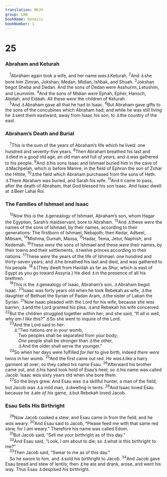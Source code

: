 ```yaml
---
translation: NKJV
group: LAW
bookName: Genesis 
bookNumber: 1
---
```


<div class="title"><h1>25</h1><h3>Abraham and Keturah</h3></div>
<span class="verse sa_25_1"> <sup>1</sup>Abraham again took a wife, and her name <i>was</i><a data-toggle="tooltip" data-placement="bottom" title="1 Chr. 1:32, 33">⚓</a>Keturah. </span>
<span class="verse sa_25_2"><sup>2</sup>And <a data-toggle="tooltip" data-placement="bottom" title="1 Chr. 1:32, 33">⚓</a>she bore him Zimran, Jokshan, Medan, Midian, Ishbak, and Shuah. </span>
<span class="verse sa_25_3"><sup>3</sup>Jokshan begot Sheba and Dedan. And the sons of Dedan were Asshurim, Letushim, and Leummim. </span>
<span class="verse sa_25_4"><sup>4</sup>And the sons of Midian <i>were</i> Ephah, Epher, Hanoch, Abidah, and Eldaah. All these <i>were</i> the children of Keturah.<br/></span>
<span class="verse sa_25_5"> <sup>5</sup>And <a data-toggle="tooltip" data-placement="bottom" title="Gen. 24:35, 36">⚓</a>Abraham gave all that he had to Isaac. </span>
<span class="verse sa_25_6"><sup>6</sup>But Abraham gave gifts to the sons of the concubines which Abraham had; and while he was still living he <a data-toggle="tooltip" data-placement="bottom" title="Gen. 21:14">⚓</a>sent them eastward, away from Isaac his son, to <a data-toggle="tooltip" data-placement="bottom" title="Judg. 6:3">⚓</a>the country of the east.<br/></span>
<div class="title"><h3>Abraham’s Death and Burial</h3></div>
<span class="verse sa_25_7"> <sup>7</sup>This <i>is</i> the sum of the years of Abraham’s life which he lived: one hundred and seventy-five years. </span>
<span class="verse sa_25_8"><sup>8</sup>Then Abraham breathed his last and <a data-toggle="tooltip" data-placement="bottom" title="Gen. 15:15; 47:8, 9">⚓</a>died in a good old age, an old man and full <i>of</i> <i>years,</i> and <a data-toggle="tooltip" data-placement="bottom" title="Gen. 25:17; 35:29; 49:29, 33">⚓</a>was gathered to his people. </span>
<span class="verse sa_25_9"><sup>9</sup>And <a data-toggle="tooltip" data-placement="bottom" title="Gen. 35:29; 50:13">⚓</a>his sons Isaac and Ishmael buried him in the cave of <a data-toggle="tooltip" data-placement="bottom" title="Gen. 23:9, 17; 49:30">⚓</a>Machpelah, which <i>is</i> before Mamre, in the field of Ephron the son of Zohar the Hittite, </span>
<span class="verse sa_25_10"><sup>10</sup><a data-toggle="tooltip" data-placement="bottom" title="Gen. 23:3–16">⚓</a>the field which Abraham purchased from the sons of Heth. <a data-toggle="tooltip" data-placement="bottom" title="Gen. 49:31">⚓</a>There Abraham was buried, and Sarah his wife. </span>
<span class="verse sa_25_11"><sup>11</sup>And it came to pass, after the death of Abraham, that God blessed his son Isaac. And Isaac dwelt at <a data-toggle="tooltip" data-placement="bottom" title="Gen. 16:14">⚓</a>Beer Lahai Roi.<br/></span>
<div class="title"><h3>The Families of Ishmael and Isaac</h3></div>
<span class="verse sa_25_12"> <sup>12</sup>Now this <i>is</i> the <a data-toggle="tooltip" data-placement="bottom" title="Gen. 11:10, 27; 16:15">⚓</a>genealogy of Ishmael, Abraham’s son, whom Hagar the Egyptian, Sarah’s maidservant, bore to Abraham. </span>
<span class="verse sa_25_13"><sup>13</sup>And <a data-toggle="tooltip" data-placement="bottom" title="1 Chr. 1:29–31">⚓</a>these <i>were</i> the names of the sons of Ishmael, by their names, according to their generations: The firstborn of Ishmael, Nebajoth; then Kedar, Adbeel, Mibsam, </span>
<span class="verse sa_25_14"><sup>14</sup>Mishma, Dumah, Massa, </span>
<span class="verse sa_25_15"><sup>15</sup>Hadar, Tema, Jetur, Naphish, and Kedemah. </span>
<span class="verse sa_25_16"><sup>16</sup>These <i>were</i> the sons of Ishmael and these <i>were</i> their names, by their towns and their settlements, <a data-toggle="tooltip" data-placement="bottom" title="Gen. 17:20">⚓</a>twelve princes according to their nations. </span>
<span class="verse sa_25_17"><sup>17</sup>These <i>were</i> the years of the life of Ishmael: one hundred and thirty-seven years; and <a data-toggle="tooltip" data-placement="bottom" title="Gen. 25:8; 49:33">⚓</a>he breathed his last and died, and was gathered to his people. </span>
<span class="verse sa_25_18"><sup>18</sup><a data-toggle="tooltip" data-placement="bottom" title="Gen. 20:1; 1 Sam. 15:7">⚓</a>(They dwelt from Havilah as far as Shur, which <i>is</i> east of Egypt as you go toward Assyria.) He died <a data-toggle="tooltip" data-placement="bottom" title="Gen. 16:12">⚓</a>in the presence of all his brethren.<br/></span>
<span class="verse sa_25_19"> <sup>19</sup>This <i>is</i> the <a data-toggle="tooltip" data-placement="bottom" title="Gen. 36:1, 9">⚓</a>genealogy of Isaac, Abraham’s son. <a data-toggle="tooltip" data-placement="bottom" title="Matt. 1:2">⚓</a>Abraham begot Isaac. </span>
<span class="verse sa_25_20"><sup>20</sup>Isaac was forty years old when he took Rebekah as wife, <a data-toggle="tooltip" data-placement="bottom" title="Gen. 22:23; 24:15, 29, 67">⚓</a>the daughter of Bethuel the Syrian of Padan Aram, <a data-toggle="tooltip" data-placement="bottom" title="Gen. 24:29">⚓</a>the sister of Laban the Syrian. </span>
<span class="verse sa_25_21"><sup>21</sup>Now Isaac pleaded with the Lord for his wife, because she <i>was</i> barren; <a data-toggle="tooltip" data-placement="bottom" title="1 Sam. 1:17; 1 Chr. 5:20; 2 Chr. 33:13; Ezra 8:23; Ps. 127:3">⚓</a>and the Lord granted his plea, <a data-toggle="tooltip" data-placement="bottom" title="Rom. 9:10–13">⚓</a>and Rebekah his wife conceived. </span>
<span class="verse sa_25_22"><sup>22</sup>But the children struggled together within her; and she said, “If <i>all</i> <i>is</i> well, why <i>am</i> <i>I</i> <i>like</i> this?” <a data-toggle="tooltip" data-placement="bottom" title="1 Sam. 1:15; 9:9; 10:22">⚓</a>So she went to inquire of the Lord.<br/></span>
<span class="verse sa_25_23"> <sup>23</sup>And the Lord said to her:<br/>  <a data-toggle="tooltip" data-placement="bottom" title="Gen. 17:4–6, 16; 24:60; Num. 20:14; Deut. 2:4–8">⚓</a>“Two nations <i>are</i> in your womb,<br/>   Two peoples shall be separated from your body;<br/>   <i>One</i> people shall be stronger than <a data-toggle="tooltip" data-placement="bottom" title="2 Sam. 8:14">⚓</a>the other,<br/>   <a data-toggle="tooltip" data-placement="bottom" title="Gen. 27:29, 40; Mal. 1:2, 3; Rom. 9:12">⚓</a>And the older shall serve the younger.”<br/></span>
<span class="verse sa_25_24"> <sup>24</sup>So when her days were fulfilled <i>for</i> <i>her</i> to give birth, indeed <i>there</i> <i>were</i> twins in her womb. </span>
<span class="verse sa_25_25"><sup>25</sup>And the first came out red. <i>He</i> <i>was</i><a data-toggle="tooltip" data-placement="bottom" title="Gen. 27:11, 16, 23">⚓</a>like a hairy garment all over; so they called his name Esau. </span>
<span class="verse sa_25_26"><sup>26</sup>Afterward his brother came out, and <a data-toggle="tooltip" data-placement="bottom" title="Hos. 12:3">⚓</a>his hand took hold of Esau’s heel; so <a data-toggle="tooltip" data-placement="bottom" title="Gen. 27:36">⚓</a>his name was called Jacob. Isaac <i>was</i> sixty years old when she bore them.<br/></span>
<span class="verse sa_25_27"> <sup>27</sup>So the boys grew. And Esau was <a data-toggle="tooltip" data-placement="bottom" title="Gen. 27:3, 5">⚓</a>a skillful hunter, a man of the field; but Jacob was <a data-toggle="tooltip" data-placement="bottom" title="Job 1:1, 8">⚓</a>a mild man, <a data-toggle="tooltip" data-placement="bottom" title="Heb. 11:9">⚓</a>dwelling in tents. </span>
<span class="verse sa_25_28"><sup>28</sup>And Isaac loved Esau because he <a data-toggle="tooltip" data-placement="bottom" title="Gen. 27:4, 19, 25, 31">⚓</a>ate <i>of</i> <i>his</i> game, <a data-toggle="tooltip" data-placement="bottom" title="Gen. 27:6–10">⚓</a>but Rebekah loved Jacob.<br/></span>
<div class="title"><h3>Esau Sells His Birthright</h3></div>
<span class="verse sa_25_29"> <sup>29</sup>Now Jacob cooked a stew; and Esau came in from the field, and he <i>was</i> weary. </span>
<span class="verse sa_25_30"><sup>30</sup>And Esau said to Jacob, “Please feed me with that same red <i>stew,</i> for I <i>am</i> weary.” Therefore his name was called Edom.<br/></span>
<span class="verse sa_25_31"> <sup>31</sup>But Jacob said, “Sell me your birthright as of this day.”<br/></span>
<span class="verse sa_25_32"> <sup>32</sup>And Esau said, “Look, I <i>am</i> about to die; so <a data-toggle="tooltip" data-placement="bottom" title="Matt. 16:26; Mark 8:36, 37">⚓</a>what <i>is</i> this birthright to me?”<br/></span>
<span class="verse sa_25_33"> <sup>33</sup>Then Jacob said, “Swear to me as of this day.”<br/> So he swore to him, and <a data-toggle="tooltip" data-placement="bottom" title="Heb. 12:16">⚓</a>sold his birthright to Jacob. </span>
<span class="verse sa_25_34"><sup>34</sup>And Jacob gave Esau bread and stew of lentils; then <a data-toggle="tooltip" data-placement="bottom" title="Eccl. 8:15; Is. 22:13; 1 Cor. 15:32">⚓</a>he ate and drank, arose, and went his way. Thus Esau <a data-toggle="tooltip" data-placement="bottom" title="Heb. 12:16, 17">⚓</a>despised <i>his</i> birthright.<br/></span>
